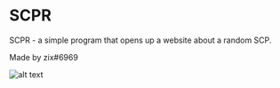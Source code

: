 # SCPR
SCPR - a simple program that opens up a website about a random SCP.

Made by zix#6969

![alt text](https://media1.giphy.com/media/jTloG2oWAnLmVY1lzI/giphy.gif)
